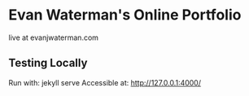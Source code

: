 # Evan Waterman's Online Portfolio

live at evanjwaterman.com

## Testing Locally

Run with: jekyll serve
Accessible at: http://127.0.0.1:4000/
